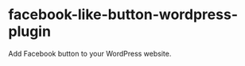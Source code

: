 facebook-like-button-wordpress-plugin
=====================================

Add Facebook button to your WordPress website.